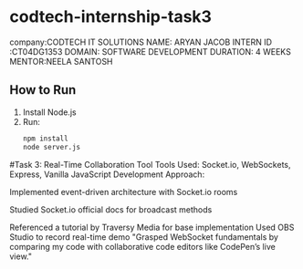 # codtech-internship-task3
company:CODTECH IT SOLUTIONS 
NAME: ARYAN JACOB 
INTERN ID :CT04DG1353 
DOMAIN: SOFTWARE DEVELOPMENT 
DURATION: 4 WEEKS 
MENTOR:NEELA SANTOSH


## How to Run
1. Install Node.js
2. Run:
   ```bash
   npm install
   node server.js

#Task 3: Real-Time Collaboration Tool
Tools Used: Socket.io, WebSockets, Express, Vanilla JavaScript
Development Approach:

Implemented event-driven architecture with Socket.io rooms

Studied Socket.io official docs for broadcast methods

Referenced a tutorial by Traversy Media for base implementation
Used OBS Studio to record real-time demo
"Grasped WebSocket fundamentals by comparing my code with collaborative code editors like CodePen’s live view."


